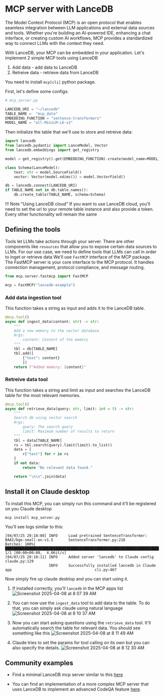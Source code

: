 # MCP server with LanceDB

The Model Context Protocol (MCP) is an open protocol that enables seamless integration between LLM applications and external data sources and tools. Whether you're building an AI-powered IDE, enhancing a chat interface, or creating custom AI workflows, MCP provides a standardized way to connect LLMs with the context they need.

With LanceDB, your MCP can be embedded in your application. Let's implement 2 simple MCP tools using LanceDB
1. Add data - add data to LanceDB
2. Retreive data - retrieve data from LanceDB

You need to install `mcp[cli]` python package.

First, let's define some configs:
```python
# mcp_server.py

LANCEDB_URI = "~/lancedb"
TABLE_NAME =  "mcp_data"
EMBEDDING_FUNCTION = "sentence-transformers"
MODEL_NAME = "all-MiniLM-L6-v2" 
```

Then initialize the table that we'll use to store and retreive data:
```python
import lancedb
from lancedb.pydantic import LanceModel, Vector
from lancedb.embeddings import get_registry

model = get_registry().get(EMBEDDING_FUNCTION).create(model_name=MODEL_NAME)

class Schema(LanceModel):
    text: str = model.SourceField()
    vector: Vector(model.ndims()) = model.VectorField()

db = lancedb.connect(LANCEDB_URI)
if TABLE_NAME not in db.table_names():
    db.create_table(TABLE_NAME, schema=Schema)
```

!!! Note "Using LanceDB cloud"
    If you want to use LanceDB cloud, you'll need to set the uri to your remote table
    instance and also provide a token. Every other functionality will remain the same

## Defining the tools
Tools let LLMs take actions through your server. There are other components like `resources` that allow you to expose certain data sources to LLMs. For our use case, we need to define tools that LLMs can call in order to inget or retrieve data
We'll use `FastMCP` interface of the MCP package. The FastMCP server is your core interface to the MCP protocol. It handles connection management, protocol compliance, and message routing.

```python
from mcp.server.fastmcp import FastMCP

mcp = FastMCP("lancedb-example")
```
### Add data ingestion tool
This function takes a string as input and adds it to the LanceDB table.

```python
@mcp.tool()
async def ingest_data(content: str) -> str:
    """
    Add a new memory to the vector database
    Args:
        content: Content of the memory
    """
    tbl = db[TABLE_NAME]
    tbl.add([
        {"text": content}
        ])
    return f"Added memory: {content}"
```
### Retreive data tool

This function takes a string and limit as input and searches the LanceDB table for the most relevant memories.

```python
@mcp.tool()
async def retrieve_data(query: str, limit: int = 5) -> str:
    """
    Search db using vector search
    Args:
        query: The search query
        limit: Maximum number of results to return
    """
    tbl = data[TABLE_NAME]
    rs = tbl.search(query).limit(limit).to_list()
    data = [
        r["text"] for r in rs
    ]
    if not data:
        return "No relevant data found."

    return "\n\n".join(data)
```

## Install it on Claude desktop

To install this MCP, you can simply run this command and it'll be registered on you Claude desktop
```
mcp install mcp_server.py
```
You'll see logs similar to this:
```
[04/07/25 20:18:08] INFO     Load pretrained SentenceTransformer: BAAI/bge-small-en-v1.5       SentenceTransformer.py:218
Batches: 100%|█████████████████████████████████████████████████████████████████████████████| 1/1 [00:00<00:00,  4.06it/s]
[04/07/25 20:18:11] INFO     Added server 'lancedb' to Claude config                                        claude.py:129
                    INFO     Successfully installed lancedb in Claude app                                      cli.py:467
```

Now simply fire up claude desktop and you can start using it.

1. If installed correctly, you'll `lancedb` in the MCP apps list
![Screenshot 2025-04-08 at 8 07 39 AM](https://github.com/user-attachments/assets/6dede8ae-7e39-4931-ae60-b57ce620b328)

2. You can now use the `ingest_data` tool to add data to the table. To do that, you can simply ask claude using natural language
![Screenshot 2025-04-08 at 8 10 37 AM](https://github.com/user-attachments/assets/0cd4df4e-98bb-4bf1-8566-1671eb310a1d)

3. Now you can start asking questions using the `retrieve_data` tool. It'll automatically search the table for relevant data. You should see something like this
![Screenshot 2025-04-08 at 8 11 49 AM](https://github.com/user-attachments/assets/71b5b232-601c-4864-9d52-9b84f16adad9)

4. Claude tries to set the params for tool calling on its own but you can also specify the details.
![Screenshot 2025-04-08 at 8 12 30 AM](https://github.com/user-attachments/assets/5f362bd1-b2fc-4145-8f1e-968d453bf615)


## Community examples

- Find a minimal LanceDB mcp server similar to this [here](https://github.com/kyryl-opens-ml/mcp-server-lancedb/blob/main/src/mcp_lance_db/server.py)

- You can find an implementation of a more complex MCP server that uses LanceDB to implement an advanced CodeQA feature [here](https://github.com/lancedb/MCPExample).

